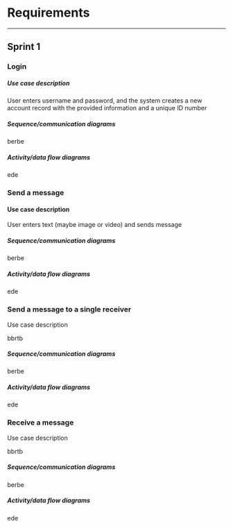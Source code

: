 # Requirements

---

## Sprint 1

### Login

##### Use case description

User enters username and password, and the system creates a new account record with the provided information and a unique ID number

##### Sequence/communication diagrams

berbe

##### Activity/data flow diagrams

ede

### Send a message

#### Use case description

User enters text (maybe image or video) and sends message

##### Sequence/communication diagrams

berbe

##### Activity/data flow diagrams

ede

### Send a message to a single receiver

Use case description

bbrtb

##### Sequence/communication diagrams

berbe

##### Activity/data flow diagrams

ede

### Receive a message

Use case description

bbrtb

##### Sequence/communication diagrams

berbe

##### Activity/data flow diagrams

ede
